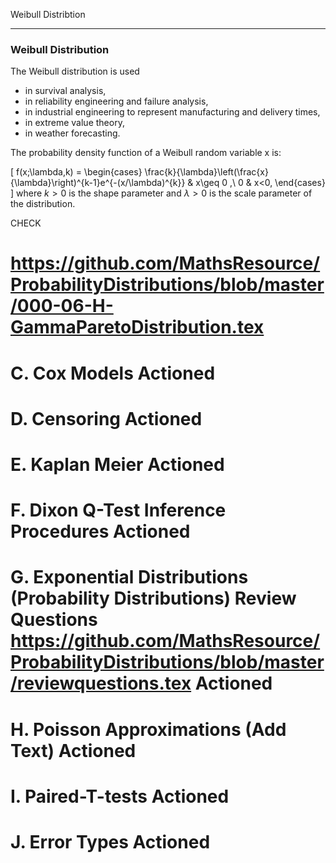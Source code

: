 
Weibull Distribtion


--------------

### Weibull Distribution
The Weibull distribution is used

*  in survival analysis,
*  in reliability engineering and failure analysis,
*  in industrial engineering to represent manufacturing and delivery times,
*  in extreme value theory,
*  in weather forecasting.


The probability density function of a Weibull random variable x is:

\[
f(x;\lambda,k) =
\begin{cases}
\frac{k}{\lambda}\left(\frac{x}{\lambda}\right)^{k-1}e^{-(x/\lambda)^{k}} & x\geq 0 ,\\
0 & x<0,
\end{cases}
\]
where $k > 0$ is the shape parameter and $\lambda > 0$ is the scale parameter of the distribution.


CHECK

https://github.com/MathsResource/ProbabilityDistributions/blob/master/000-06-H-GammaParetoDistribution.tex
========================================================================
C.
Cox Models
Actioned
========================================================================
D.
Censoring
Actioned
========================================================================
E.
Kaplan Meier
Actioned
========================================================================
F.
Dixon Q-Test
Inference Procedures
Actioned
========================================================================
G.
Exponential Distributions
(Probability Distributions)
Review Questions
https://github.com/MathsResource/ProbabilityDistributions/blob/master/reviewquestions.tex
Actioned
========================================================================
H.
Poisson Approximations
(Add Text)
Actioned
========================================================================
I.
Paired-T-tests
Actioned
========================================================================
J.
Error Types
Actioned
========================================================================


